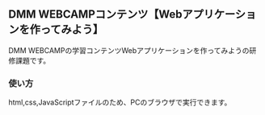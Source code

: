 ## DMM WEBCAMPコンテンツ【Webアプリケーションを作ってみよう】
DMM WEBCAMPの学習コンテンツWebアプリケーションを作ってみようの研修課題です。
### 使い方
html,css,JavaScriptファイルのため、PCのブラウザで実行できます。
